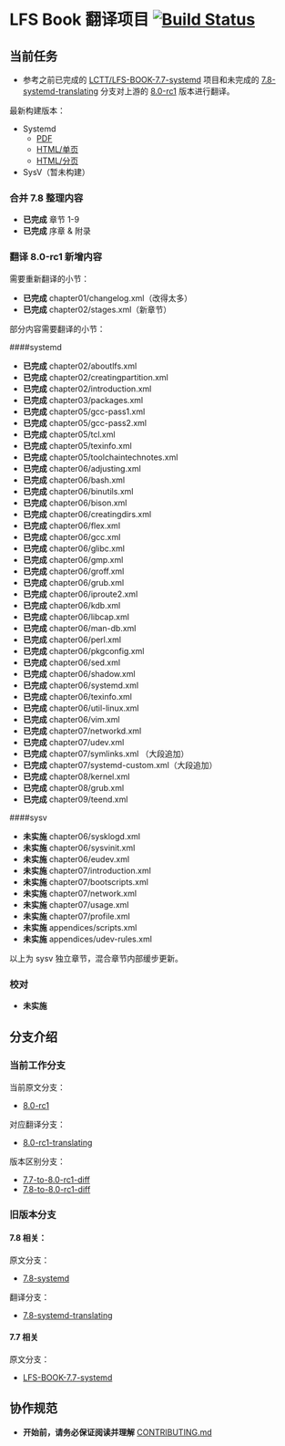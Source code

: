# LFS Book 翻译项目 [![Build Status](https://travis-ci.org/LCTT/LFS-BOOK.svg?branch=8.0-rc1-translating)](https://travis-ci.org/LCTT/LFS-BOOK)

## 当前任务

* 参考之前已完成的 [LCTT/LFS-BOOK-7.7-systemd][1] 项目和未完成的 [7.8-systemd-translating][2] 分支对上游的 [8.0-rc1][3] 版本进行翻译。

最新构建版本：

* Systemd
  - [PDF][4]
  - [HTML/单页][5]
  - [HTML/分页][6]
* SysV（暂未构建）

### 合并 7.8 整理内容

* **已完成**   章节 1-9
* **已完成**   序章 & 附录

### 翻译 8.0-rc1 新增内容

需要重新翻译的小节：

* **已完成**   chapter01/changelog.xml（改得太多）
* **已完成**   chapter02/stages.xml（新章节）

部分内容需要翻译的小节：

####systemd

* **已完成**   chapter02/aboutlfs.xml
* **已完成**   chapter02/creatingpartition.xml
* **已完成**   chapter02/introduction.xml
* **已完成**   chapter03/packages.xml
* **已完成**   chapter05/gcc-pass1.xml
* **已完成**   chapter05/gcc-pass2.xml
* **已完成**   chapter05/tcl.xml
* **已完成**   chapter05/texinfo.xml
* **已完成**   chapter05/toolchaintechnotes.xml
* **已完成**   chapter06/adjusting.xml
* **已完成**   chapter06/bash.xml
* **已完成**   chapter06/binutils.xml
* **已完成**   chapter06/bison.xml
* **已完成**   chapter06/creatingdirs.xml
* **已完成**   chapter06/flex.xml
* **已完成**   chapter06/gcc.xml
* **已完成**   chapter06/glibc.xml
* **已完成**   chapter06/gmp.xml
* **已完成**   chapter06/groff.xml
* **已完成**   chapter06/grub.xml
* **已完成**   chapter06/iproute2.xml
* **已完成**   chapter06/kdb.xml
* **已完成**   chapter06/libcap.xml
* **已完成**   chapter06/man-db.xml
* **已完成**   chapter06/perl.xml
* **已完成**   chapter06/pkgconfig.xml
* **已完成**   chapter06/sed.xml
* **已完成**   chapter06/shadow.xml
* **已完成**   chapter06/systemd.xml
* **已完成**   chapter06/texinfo.xml
* **已完成**   chapter06/util-linux.xml
* **已完成**   chapter06/vim.xml
* **已完成**   chapter07/networkd.xml
* **已完成**   chapter07/udev.xml
* **已完成**   chapter07/symlinks.xml （大段追加）
* **已完成**   chapter07/systemd-custom.xml（大段追加）
* **已完成**   chapter08/kernel.xml
* **已完成**   chapter08/grub.xml
* **已完成**   chapter09/teend.xml

####sysv

* **未实施**   chapter06/sysklogd.xml
* **未实施**   chapter06/sysvinit.xml
* **未实施**   chapter06/eudev.xml
* **未实施**   chapter07/introduction.xml
* **未实施**   chapter07/bootscripts.xml
* **未实施**   chapter07/network.xml
* **未实施**   chapter07/usage.xml
* **未实施**   chapter07/profile.xml
* **未实施**   appendices/scripts.xml
* **未实施**   appendices/udev-rules.xml

以上为 sysv 独立章节，混合章节内部缓步更新。

### 校对

* **未实施**

## 分支介绍

### 当前工作分支

当前原文分支：

* [8.0-rc1][3]

对应翻译分支：

* [8.0-rc1-translating][7]

版本区别分支：
* [7.7-to-8.0-rc1-diff][8]
* [7.8-to-8.0-rc1-diff][9]

### 旧版本分支

#### 7.8 相关：

原文分支：

* [7.8-systemd][10]

翻译分支：

* [7.8-systemd-translating][11]

#### 7.7 相关

原文分支：

* [LFS-BOOK-7.7-systemd][12]

## 协作规范

* **开始前，请务必保证阅读并理解** [CONTRIBUTING.md](CONTRIBUTING.md)

[1]: https://github.com/LCTT/LFS-BOOK-7.7-systemd
[2]: https://github.com/LCTT/LFS-BOOK/tree/7.8-systemd-translating
[3]: https://github.com/LCTT/LFS-BOOK/tree/8.0-rc1
[4]: https://lctt.github.io/LFS-BOOK/LFS-SYSD-BOOK.pdf
[5]: https://lctt.github.io/LFS-BOOK/LFS-SYSD-BOOK.html
[6]: https://lctt.github.io/LFS-BOOK/index.html
[7]: https://github.com/LCTT/LFS-BOOK/tree/8.0-rc1-translating
[8]: https://github.com/LCTT/LFS-BOOK/tree/7.7-to-8.0-rc1-diff
[9]: https://github.com/LCTT/LFS-BOOK/tree/7.8-to-8.0-rc1-diff
[10]: https://github.com/LCTT/LFS-BOOK/tree/7.8-systemd
[11]: https://github.com/LCTT/LFS-BOOK/tree/7.8-systemd-translating
[12]: https://github.com/LCTT/LFS-BOOK-7.7-systemd
